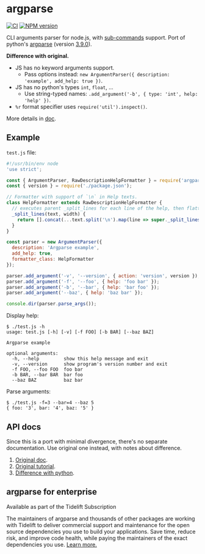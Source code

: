 argparse
========

[![CI](https://github.com/nodeca/argparse/workflows/CI/badge.svg?branch=master)](https://github.com/nodeca/argparse/actions)
[![NPM version](https://img.shields.io/npm/v/argparse.svg)](https://www.npmjs.org/package/argparse)

CLI arguments parser for node.js, with [sub-commands](https://docs.python.org/3.9/library/argparse.html#sub-commands) support. Port of python's [argparse](http://docs.python.org/dev/library/argparse.html) (version [3.9.0](https://github.com/python/cpython/blob/v3.9.0rc1/Lib/argparse.py)).

**Difference with original.**

- JS has no keyword arguments support.
  -  Pass options instead: `new ArgumentParser({ description: 'example', add_help: true })`.
- JS has no python's types `int`, `float`, ...
  - Use string-typed names: `.add_argument('-b', { type: 'int', help: 'help' })`.
- `%r` format specifier uses `require('util').inspect()`.

More details in [doc](./doc).


Example
-------

`test.js` file:

```javascript
#!/usr/bin/env node
'use strict';

const { ArgumentParser, RawDescriptionHelpFormatter } = require('argparse');
const { version } = require('./package.json');

// Formatter with support of `\n` in Help texts.
class HelpFormatter extends RawDescriptionHelpFormatter {
  // executes parent _split_lines for each line of the help, then flattens the result
  _split_lines(text, width) {
    return [].concat(...text.split('\n').map(line => super._split_lines(line, width)));
  }
}

const parser = new ArgumentParser({
  description: 'Argparse example',
  add_help: true,
  formatter_class: HelpFormatter
});

parser.add_argument('-v', '--version', { action: 'version', version });
parser.add_argument('-f', '--foo', { help: 'foo bar' });
parser.add_argument('-b', '--bar', { help: 'bar foo' });
parser.add_argument('--baz', { help: 'baz bar' });

console.dir(parser.parse_args());
```

Display help:

```
$ ./test.js -h
usage: test.js [-h] [-v] [-f FOO] [-b BAR] [--baz BAZ]

Argparse example

optional arguments:
  -h, --help         show this help message and exit
  -v, --version      show program's version number and exit
  -f FOO, --foo FOO  foo bar
  -b BAR, --bar BAR  bar foo
  --baz BAZ          baz bar
```

Parse arguments:

```
$ ./test.js -f=3 --bar=4 --baz 5
{ foo: '3', bar: '4', baz: '5' }
```


API docs
--------

Since this is a port with minimal divergence, there's no separate documentation.
Use original one instead, with notes about difference.

1. [Original doc](https://docs.python.org/3.9/library/argparse.html).
2. [Original tutorial](https://docs.python.org/3.9/howto/argparse.html).
3. [Difference with python](./doc).


argparse for enterprise
-----------------------

Available as part of the Tidelift Subscription

The maintainers of argparse and thousands of other packages are working with Tidelift to deliver commercial support and maintenance for the open source dependencies you use to build your applications. Save time, reduce risk, and improve code health, while paying the maintainers of the exact dependencies you use. [Learn more.](https://tidelift.com/subscription/pkg/npm-argparse?utm_source=npm-argparse&utm_medium=referral&utm_campaign=enterprise&utm_term=repo)
